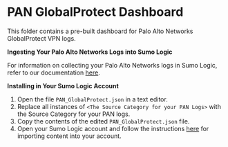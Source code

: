 # PAN GlobalProtect Dashboard

This folder contains a pre-built dashboard for Palo Alto Networks GlobalProtect VPN logs.

**Ingesting Your Palo Alto Networks Logs into Sumo Logic**

For information on collecting your Palo Alto Networks logs in Sumo Logic, refer to our documentation [here](https://help.sumologic.com/07Sumo-Logic-Apps/22Security_and_Threat_Detection/Palo_Alto_Networks_8/Collect_Logs_for_the_Palo_Alto_Networks_8_App).

**Installing in Your Sumo Logic Account**

1. Open the file `PAN_GlobalProtect.json` in a text editor. 
2. Replace all instances of `<The Source Category for your PAN Logs>` with the Source Category for your PAN logs. 
3. Copy the contents of the edited `PAN_GlobalProtect.json` file.
4. Open your Sumo Logic account and follow the instructions [here](https://help.sumologic.com/05Search/Library/Export-and-Import-Content-in-the-Library#import-content-in-the-library) for importing content into your account.
